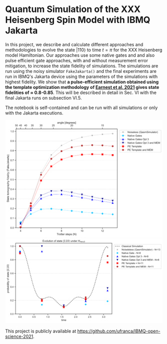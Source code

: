 # Quantum Simulation of the XXX Heisenberg Spin Model with IBMQ Jakarta

In this project, we describe and calculate different approaches and methodologies to evolve the state $|110\rangle$ to time $t=\pi$ for the XXX Heisenberg model Hamiltonian. Our approaches use some native gates and  and also pulse efficient gate approaches, with and without measurement error mitigation, to increase the state fidelity of simulations. The simulations are run using the noisy simulator `FakeJakarta()` and the final experiments are run in IBMQ's Jakarta device using the parameters of the simulations with highest fidelity. We show that __a pulse-efficient simulation obtained using the template optimization methodology of [Earnest et al. 2021](https://arxiv.org/abs/2105.01063) gives state fidelities of $\approx$ 0.8-0.85__. This will be described in detail in Sec. VI with the final Jakarta runs on subsection VI.5.

The notebook is self-contained and can be run with all simulations or only with the Jakarta executions. 

<img src ='images/final_simulations.svg' >

<img src ='images/final_state_evolution_simulations.svg' >


This project is publicly available at https://github.com/ufranca/IBMQ-open-science-2021.

